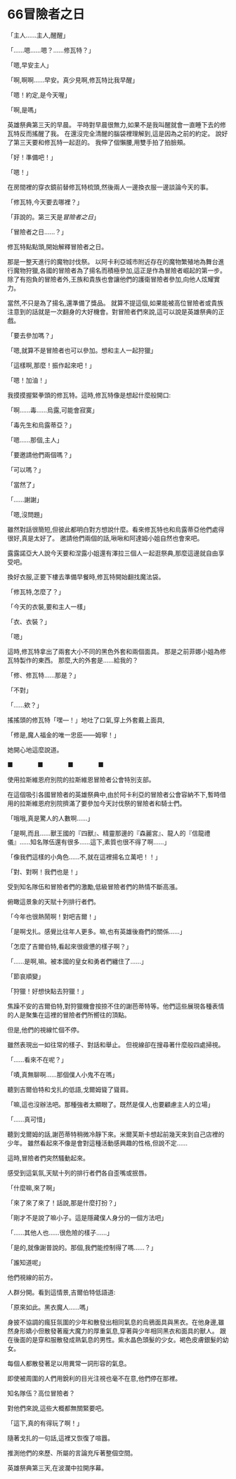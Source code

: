 # 66冒險者之日

「主人......主人,醒醒」

「......嗯......嗯？......修瓦特？」

「嗯,早安主人」

「啊,啊啊......早安。真少見啊,修瓦特比我早醒」

「嗯！約定,是今天喔」

「啊,是嗎」

英雄祭典第三天的早晨。
平時對早晨很無力,如果不是我叫醒就會一直睡下去的修瓦特反而搖醒了我。
在還沒完全清醒的腦袋裡理解到,這是因為之前的約定。
說好了第三天要和修瓦特一起逛的。
我伸了個懶腰,用雙手拍了拍臉頰。

「好！準備吧！」

「嗯！」

在房間裡的穿衣鏡前替修瓦特梳頭,然後兩人一邊換衣服一邊談論今天的事。

「修瓦特,今天要去哪裡？」

「菲說的。第三天是*冒險者之日*」

「冒險者之日......？」

修瓦特點點頭,開始解釋冒險者之日。

那是一整天進行的魔物討伐祭。
以阿卡利亞城市附近存在的魔物繁殖地為舞台進行魔物狩獵,各國的冒險者為了揚名而積極參加,這正是作為冒險者崛起的第一步。
除了有抱負的冒險者外,王族和貴族也會讓他們的護衛冒險者參加,向他人炫耀實力。

當然,不只是為了揚名,還準備了獎品。
就算不提這個,如果能被高位冒險者或貴族注意到的話就是一次翻身的大好機會。對冒險者們來說,這可以說是英雄祭典的正戲。

「要去參加嗎？」

「嗯,就算不是冒險者也可以參加。想和主人一起狩獵」

「這樣啊,那麼！振作起來吧！」

「嗯！加油！」

我摸摸握緊拳頭的修瓦特。這時,修瓦特像是想起什麼般開口:

「啊......毒......烏露,可能會寂寞」

「毒先生和烏露蒂亞？」

「嗯......那個,主人」

「要邀請他們兩個嗎？」

「可以嗎？」

「當然了」

「......謝謝」

「嗯,沒問題」

雖然對話很簡短,但彼此都明白對方想說什麼。看來修瓦特也和烏露蒂亞他們處得很好,真是太好了。
邀請他們兩個的話,啾啾和阿達姆小姐自然也會來吧。

露露諾亞大人說今天要和涅露小姐還有澤拉三個人一起逛祭典,那麼這邊就自由享受吧。

換好衣服,正要下樓去準備早餐時,修瓦特開始翻找魔法袋。

「修瓦特,怎麼了？」

「今天的衣裝,要和主人一樣」

「衣、衣裝？」

「嗯」

這時,修瓦特拿出了兩套大小不同的黑色外套和兩個面具。
那是之前菲娜小姐為修瓦特製作的東西。
那麼,大的外套是......給我的？

「修、修瓦特......那是？」

「不對」

「......欸？」

搖搖頭的修瓦特「嘿—！」地吐了口氣,穿上外套戴上面具,

「修是,魔人福金的唯一忠臣——姆寧！」

她開心地這麼說道。

■　　　　■　　　　■　　　　■

使用拉斯維恩府別院的拉斯維恩冒險者公會特別支部。

在這個吸引各國冒險者的英雄祭典中,由於阿卡利亞的冒險者公會容納不下,暫時借用的拉斯維恩府別院擠滿了要參加今天討伐祭的冒險者和騎士們。

「哦哦,真是驚人的人數啊......」

「是啊,而且......獸王國的『四獸』、精靈那邊的『森麗宮』、龍人的『信龍禮儀』......知名隊伍還有很多......這下,素質也很不得了啊......」

「像我們這樣的小角色......不,就在這裡揚名立萬吧！！」

「對、對啊！我們也是！」

受到知名隊伍和冒險者們的激勵,低級冒險者們的熱情不斷高漲。

俯瞰這景象的天賦十列排行者們。

「今年也很熱鬧啊！對吧吉爾！」

「是啊戈扎。感覺比往年人更多。嘛,也有英雄後裔們的關係......」

「怎麼了吉爾伯特,看起來很疲憊的樣子啊？」

「......是啊,嘛。被本國的皇女和勇者們纏住了......」

「節哀順變」

「狩獵！好想快點去狩獵！」

焦躁不安的吉爾伯特,對狩獵機會按捺不住的謝芭蒂特等。他們這些展現各種表情的人是聚集在這裡的冒險者們所嚮往的頂點。

但是,他們的視線忙個不停。

雖然表現出一如往常的樣子、對話和舉止。
但視線卻在搜尋著什麼般四處掃視。

「......看來不在呢？」

「嘖,真無聊啊......那個僕人小鬼不在嗎」

聽到吉爾伯特和戈扎的低語,戈爾姆聳了聳肩。

「嘛,這也沒辦法吧。那種強者太顯眼了。既然是僕人,也要顧慮主人的立場」

「......真可惜」

聽到戈爾姆的話,謝芭蒂特稍微冷靜下來。米爾芙斯卡想起前幾天來到自己店裡的少年。
雖然看起來不像是會對這種活動感興趣的性格,但說不定......

這時,冒險者們突然騷動起來。

感受到這氣氛,天賦十列的排行者們各自歪嘴或抿唇。

「什麼嘛,來了啊」

「來了來了來了！話說,那是什麼打扮？」

「剛才不是說了嘛小子。這是隱藏僕人身分的一個方法吧」

「......其他人也......很危險的樣子......」

「是的,就像謝普說的。那個,我們能控制得了嗎......？」

「誰知道呢」

他們視線的前方。

人群分開。看到這情景,吉爾伯特低語道:

「原來如此。黑衣魔人......嗎」

身披不協調的瘋狂氛圍的少年和散發出相同氣息的烏鴉面具與黑衣。在他身邊,雖然身形嬌小但散發著龐大魔力的厚重氣息,穿著與少年相同黑衣和面具的獸人。
跟在後面的是穿和服散發成熟氣息的男性。紫水晶色頭髮的少女。褐色皮膚銀髮的幼女。

每個人都散發著足以用異常一詞形容的氣息。

即使被周圍的人們用銳利的目光注視也毫不在意,他們停在那裡。

知名隊伍？高位冒險者？

對他們來說,這些大概都無關緊要吧。

「這下,真的有得玩了啊！」

隨著戈扎的一句話,這裡又恢復了喧囂。

推測他們的來歷、所屬的言論充斥著整個空間。

英雄祭典第三天,在波瀾中拉開序幕。
